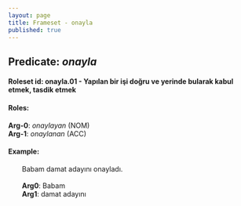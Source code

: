```yaml
---
layout: page
title: Frameset - onayla
published: true
---
```

<h2>Predicate: <i>onayla</i></h2>
<h4>Roleset id: onayla.01 - Yapılan bir işi doğru ve yerinde bularak kabul etmek, tasdik etmek<br>
<h4>Roles:</h4>
<b>Arg-0</b>: <i>onaylayan</i>  (NOM) <br>
<b>Arg-1</b>: <i>onaylanan</i>  (ACC) <br>
<h4>Example:</h4>
&emsp;&emsp;Babam damat adayını onayladı.<br><br>
&emsp;&emsp;<b>Arg0</b>:  Babam<br>
&emsp;&emsp;<b>Arg1</b>:  damat adayını<br>

